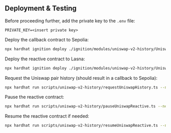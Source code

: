 ## Deployment & Testing

Before proceeding further, add the private key to the `.env` file:

```env
PRIVATE_KEY=<insert private key>
```

Deploy the callback contract to Sepolia:

```bash
npx hardhat ignition deploy ./ignition/modules/uniswap-v2-history/UniswapHistoryL1Module.ts --network sepolia
```

Deploy the reactive contract to Lasna:

```bash
npx hardhat ignition deploy ./ignition/modules/uniswap-v2-history/UniswapHistoryReactiveModule.ts --network lasna
```

Request the Uniswap pair history (should result in a callback to Sepolia):

```bash
npx hardhat run scripts/uniswap-v2-history/requestUniswapHistory.ts --network sepolia
```

Pause the reactive contract:

```bash
npx hardhat run scripts/uniswap-v2-history/pauseUniswapReactive.ts --network lasna
```

Resume the reactive contract if needed:

```bash
npx hardhat run scripts/uniswap-v2-history/resumeUniswapReactive.ts --network lasna
```
